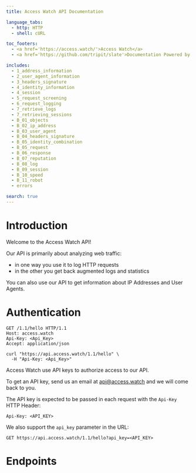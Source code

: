 ```yaml
---
title: Access Watch API Documentation

language_tabs:
  - http: HTTP
  - shell: cURL

toc_footers:
  - <a href='https://access.watch/'>Access Watch</a>
  - <a href='https://github.com/tripit/slate'>Documentation Powered by Slate</a>

includes:
  - 1_address_information
  - 2_user_agent_information
  - 3_headers_signature
  - 4_identity_information
  - 4_session
  - 5_request_screening
  - 6_request_logging
  - 7_retrieve_logs
  - 7_retrieving_sessions
  - B_01_objects
  - B_02_ip_address
  - B_03_user_agent
  - B_04_headers_signature
  - B_05_identity_combination
  - B_05_request
  - B_06_response
  - B_07_reputation
  - B_08_log
  - B_09_session
  - B_10_speed
  - B_11_robot
  - errors

search: true
---
```


# Introduction

Welcome to the Access Watch API!

Our API is primarily about analyzing web traffic:

* in one way you use it to log HTTP requests
* in the other you get back augmented logs and statistics

You can also use our API to get information about IP Addresses and User Agents.

# Authentication

```http
GET /1.1/hello HTTP/1.1
Host: access.watch
Api-Key: <Api_Key>
Accept: application/json
```

```shell
curl "https://api.access.watch/1.1/hello" \
  -H "Api-Key: <Api_Key>"
```

Access Watch use API keys to authorize access to our API.

To get an API key, send us an email at api@access.watch and we will come back to you.

The API key is expected to be passed in each request with the `Api-Key` HTTP Header:

`Api-Key: <API_KEY>`

We also support the `api_key` parameter in the URL:

`GET https://api.access.watch/1.1/hello?api_key=<API_KEY>`

# Endpoints
